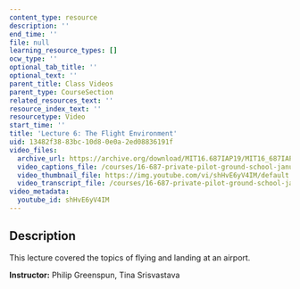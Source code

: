 ```yaml
---
content_type: resource
description: ''
end_time: ''
file: null
learning_resource_types: []
ocw_type: ''
optional_tab_title: ''
optional_text: ''
parent_title: Class Videos
parent_type: CourseSection
related_resources_text: ''
resource_index_text: ''
resourcetype: Video
start_time: ''
title: 'Lecture 6: The Flight Environment'
uid: 13482f38-83bc-10d8-0e0a-2ed08836191f
video_files:
  archive_url: https://archive.org/download/MIT16.687IAP19/MIT16_687IAP19_lec06_300k.mp4
  video_captions_file: /courses/16-687-private-pilot-ground-school-january-iap-2019/88a11d021a645aaaa5e924d82a469ee6_shHvE6yV4IM.vtt
  video_thumbnail_file: https://img.youtube.com/vi/shHvE6yV4IM/default.jpg
  video_transcript_file: /courses/16-687-private-pilot-ground-school-january-iap-2019/1ebe9893cd0a84d509ca001354335706_shHvE6yV4IM.pdf
video_metadata:
  youtube_id: shHvE6yV4IM
---
```


Description
-----------

This lecture covered the topics of flying and landing at an airport.

**Instructor:** Philip Greenspun, Tina Srisvastava

